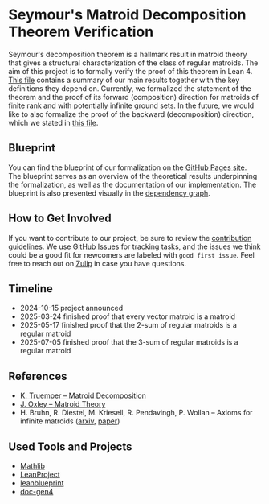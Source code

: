 # Seymour's Matroid Decomposition Theorem Verification

Seymour's decomposition theorem is a hallmark result in matroid theory that gives a structural characterization of the class of regular matroids. The aim of this project is to formally verify the proof of this theorem in Lean 4. [This file](Seymour.lean) contains a summary of our main results together with the key definitions they depend on. Currently, we formalized the statement of the theorem and the proof of its forward (composition) direction for matroids of finite rank and with potentially infinite ground sets. In the future, we would like to also formalize the proof of the backward (decomposition) direction, which we stated in [this file](Seymour/HardDirection.lean).

## Blueprint

You can find the blueprint of our formalization on the [GitHub Pages site](https://ivan-sergeyev.github.io/seymour/). The blueprint serves as an overview of the theoretical results underpinning the formalization, as well as the documentation of our implementation. The blueprint is also presented visually in the [dependency graph](https://ivan-sergeyev.github.io/seymour/blueprint/dep_graph_document.html).

## How to Get Involved

If you want to contribute to our project, be sure to review the [contribution guidelines](CONTRIBUTING.md). We use [GitHub Issues](https://github.com/Ivan-Sergeyev/seymour/issues) for tracking tasks, and the issues we think could be a good fit for newcomers are labeled with `good first issue`. Feel free to reach out on [Zulip](https://leanprover.zulipchat.com/#narrow/channel/498634-Seymour) in case you have questions.

## Timeline

- 2024-10-15 project announced
- 2025-03-24 finished proof that every vector matroid is a matroid
- 2025-05-17 finished proof that the 2-sum of regular matroids is a regular matroid
- 2025-07-05 finished proof that the 3-sum of regular matroids is a regular matroid

## References

- [K. Truemper – Matroid Decomposition](https://www2.math.ethz.ch/EMIS/monographs/md/)
- [J. Oxley – Matroid Theory](https://doi.org/10.1093/acprof:oso/9780198566946.001.0001)
- H. Bruhn, R. Diestel, M. Kriesell, R. Pendavingh, P. Wollan – Axioms for infinite matroids ([arxiv](https://arxiv.org/abs/1003.3919), [paper](https://doi.org/10.1016/j.aim.2013.01.011))

## Used Tools and Projects

- [Mathlib](https://github.com/leanprover-community/mathlib4)
- [LeanProject](https://github.com/pitmonticone/LeanProject)
- [leanblueprint](https://github.com/PatrickMassot/leanblueprint)
- [doc-gen4](https://github.com/leanprover/doc-gen4)
